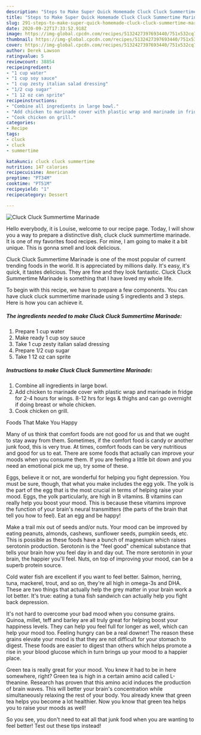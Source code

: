 ```yaml
---
description: "Steps to Make Super Quick Homemade Cluck Cluck Summertime Marinade"
title: "Steps to Make Super Quick Homemade Cluck Cluck Summertime Marinade"
slug: 291-steps-to-make-super-quick-homemade-cluck-cluck-summertime-marinade
date: 2020-09-22T17:33:52.918Z
image: https://img-global.cpcdn.com/recipes/5132427397693440/751x532cq70/cluck-cluck-summertime-marinade-recipe-main-photo.jpg
thumbnail: https://img-global.cpcdn.com/recipes/5132427397693440/751x532cq70/cluck-cluck-summertime-marinade-recipe-main-photo.jpg
cover: https://img-global.cpcdn.com/recipes/5132427397693440/751x532cq70/cluck-cluck-summertime-marinade-recipe-main-photo.jpg
author: Derek Lawson
ratingvalue: 5
reviewcount: 38854
recipeingredient:
- "1 cup water"
- "1 cup soy sauce"
- "1 cup zesty italian salad dressing"
- "1/2 cup sugar"
- "1 12 oz can sprite"
recipeinstructions:
- "Combine all ingredients in large bowl."
- "Add chicken to marinade cover with plastic wrap and marinade in fridge for 2-4 hours for wings. 8-12 hrs for legs &amp; thighs and can go overnight if doing breast or whole chicken."
- "Cook chicken on grill."
categories:
- Recipe
tags:
- cluck
- cluck
- summertime

katakunci: cluck cluck summertime 
nutrition: 147 calories
recipecuisine: American
preptime: "PT34M"
cooktime: "PT51M"
recipeyield: "1"
recipecategory: Dessert

---
```



![Cluck Cluck Summertime Marinade](https://img-global.cpcdn.com/recipes/5132427397693440/751x532cq70/cluck-cluck-summertime-marinade-recipe-main-photo.jpg)

Hello everybody, it is Louise, welcome to our recipe page. Today, I will show you a way to prepare a distinctive dish, cluck cluck summertime marinade. It is one of my favorites food recipes. For mine, I am going to make it a bit unique. This is gonna smell and look delicious.



Cluck Cluck Summertime Marinade is one of the most popular of current trending foods in the world. It is appreciated by millions daily. It's easy, it's quick, it tastes delicious. They are fine and they look fantastic. Cluck Cluck Summertime Marinade is something that I have loved my whole life.


To begin with this recipe, we have to prepare a few components. You can have cluck cluck summertime marinade using 5 ingredients and 3 steps. Here is how you can achieve it.

<!--inarticleads1-->

##### The ingredients needed to make Cluck Cluck Summertime Marinade:

1. Prepare 1 cup water
1. Make ready 1 cup soy sauce
1. Take 1 cup zesty italian salad dressing
1. Prepare 1/2 cup sugar
1. Take 1 12 oz can sprite




<!--inarticleads2-->

##### Instructions to make Cluck Cluck Summertime Marinade:

1. Combine all ingredients in large bowl.
1. Add chicken to marinade cover with plastic wrap and marinade in fridge for 2-4 hours for wings. 8-12 hrs for legs &amp; thighs and can go overnight if doing breast or whole chicken.
1. Cook chicken on grill.




Foods That Make You Happy


Many of us think that comfort foods are not good for us and that we ought to stay away from them. Sometimes, if the comfort food is candy or another junk food, this is very true. At times, comfort foods can be very nutritious and good for us to eat. There are some foods that actually can improve your moods when you consume them. If you are feeling a little bit down and you need an emotional pick me up, try some of these.

Eggs, believe it or not, are wonderful for helping you fight depression. You must be sure, though, that what you make includes the egg yolk. The yolk is the part of the egg that is the most crucial in terms of helping raise your mood. Eggs, the yolk particularly, are high in B vitamins. B vitamins can really help you boost your mood. This is because these vitamins improve the function of your brain's neural transmitters (the parts of the brain that tell you how to feel). Eat an egg and be happy!

Make a trail mix out of seeds and/or nuts. Your mood can be improved by eating peanuts, almonds, cashews, sunflower seeds, pumpkin seeds, etc. This is possible as these foods have a bunch of magnesium which raises serotonin production. Serotonin is the "feel good" chemical substance that tells your brain how you feel day in and day out. The more serotonin in your brain, the happier you'll feel. Nuts, on top of improving your mood, can be a superb protein source.

Cold water fish are excellent if you want to feel better. Salmon, herring, tuna, mackerel, trout, and so on, they're all high in omega-3s and DHA. These are two things that actually help the grey matter in your brain work a lot better. It's true: eating a tuna fish sandwich can actually help you fight back depression. 

It's not hard to overcome your bad mood when you consume grains. Quinoa, millet, teff and barley are all truly great for helping boost your happiness levels. They can help you feel full for longer as well, which can help your mood too. Feeling hungry can be a real downer! The reason these grains elevate your mood is that they are not difficult for your stomach to digest. These foods are easier to digest than others which helps promote a rise in your blood glucose which in turn brings up your mood to a happier place.

Green tea is really great for your mood. You knew it had to be in here somewhere, right? Green tea is high in a certain amino acid called L-theanine. Research has proven that this amino acid induces the production of brain waves. This will better your brain's concentration while simultaneously relaxing the rest of your body. You already knew that green tea helps you become a lot healthier. Now you know that green tea helps you to raise your moods as well!

So you see, you don't need to eat all that junk food when you are wanting to feel better! Test out  these tips  instead!

